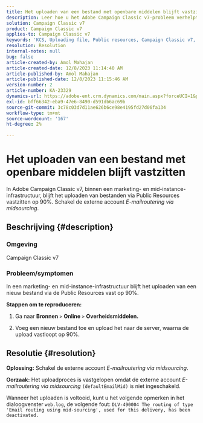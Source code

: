 ```yaml
---
title: Het uploaden van een bestand met openbare middelen blijft vastzitten
description: Leer hoe u het Adobe Campaign Classic v7-probleem verhelpt, waarbij het uploaden van een nieuw bestand via Public Resources vastloopt op 90%.
solution: Campaign Classic v7
product: Campaign Classic v7
applies-to: Campaign Classic v7
keywords: 'KCS, Uploading file, Public resources, Campaign Classic v7, '
resolution: Resolution
internal-notes: null
bug: false
article-created-by: Amol Mahajan
article-created-date: 12/8/2023 11:14:40 AM
article-published-by: Amol Mahajan
article-published-date: 12/8/2023 11:15:46 AM
version-number: 2
article-number: KA-23329
dynamics-url: https://adobe-ent.crm.dynamics.com/main.aspx?forceUCI=1&pagetype=entityrecord&etn=knowledgearticle&id=057e29f6-ba95-ee11-be37-6045bd006268
exl-id: bff66342-eba9-47e6-8490-d591db6ac69b
source-git-commit: 3c78c03d7d11ae626b6ce98e4195fd27d06fa134
workflow-type: tm+mt
source-wordcount: '167'
ht-degree: 2%

---
```


# Het uploaden van een bestand met openbare middelen blijft vastzitten


In Adobe Campaign Classic v7, binnen een marketing- en mid-instance-infrastructuur, blijft het uploaden van bestanden via Public Resources vastzitten op 90%. Schakel de externe account *E-mailroutering via midsourcing*.

## Beschrijving {#description}


### Omgeving

Campaign Classic v7



### <b>Probleem/symptomen</b>

In een marketing- en mid-instance-infrastructuur blijft het uploaden van een nieuw bestand via de Public Resources vast op 90%.



<b>Stappen om te reproduceren:</b>

1. Ga naar <b>Bronnen</b> `>`  <b>Online</b> `>`  <b>Overheidsmiddelen.</b>


2. Voeg een nieuw bestand toe en upload het naar de server, waarna de upload vastloopt op 90%.



## Resolutie {#resolution}

<b>Oplossing:</b>
Schakel de externe account *E-mailroutering via midsourcing*.


<b>Oorzaak:</b>
Het uploadproces is vastgelopen omdat de externe account *E-mailroutering via midsourcing* `(defaultEmailMid)` is niet ingeschakeld.

Wanneer het uploaden is voltooid, kunt u het volgende opmerken in het dialoogvenster `web.log`, de volgende fout:
`DLV-490004 The routing of type 'Email routing using mid-sourcing', used for this delivery, has been deactivated.`
